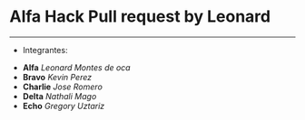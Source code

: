 # Alfa Hack Pull request by Leonard 
---
+ Integrantes:
- **Alfa** *Leonard Montes de oca*
- **Bravo** *Kevin Perez*
- **Charlie** *Jose Romero*
- **Delta** *Nathali Mago*
- **Echo** *Gregory Uztariz*
